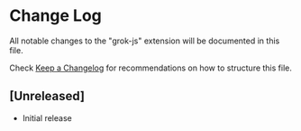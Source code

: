 # Change Log

All notable changes to the "grok-js" extension will be documented in this file.

Check [Keep a Changelog](http://keepachangelog.com/) for recommendations on how to structure this file.

## [Unreleased]

- Initial release